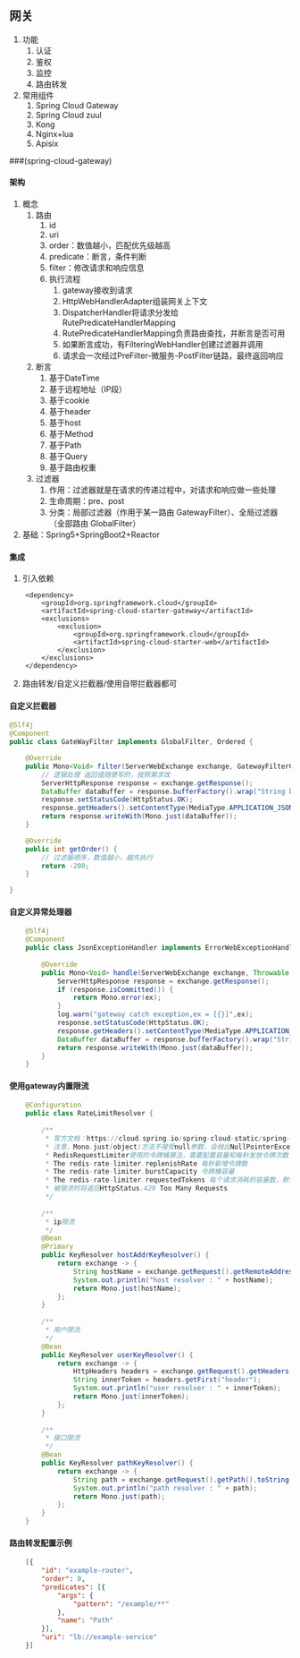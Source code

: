 ## 网关
1. 功能
   1. 认证
   2. 鉴权
   3. 监控
   4. 路由转发
2. 常用组件
   1. Spring Cloud Gateway
   2. Spring Cloud zuul
   3. Kong
   4. Nginx+lua
   5. Apisix

###(spring-cloud-gateway)

#### 架构
1. 概念
   1. 路由
      1. id
      2. uri
      3. order：数值越小，匹配优先级越高
      4. predicate：断言，条件判断
      5. filter：修改请求和响应信息
      6. 执行流程
         1. gateway接收到请求
         2. HttpWebHandlerAdapter组装网关上下文
         3. DispatcherHandler将请求分发给RutePredicateHandlerMapping
         4. RutePredicateHandlerMapping负责路由查找，并断言是否可用
         5. 如果断言成功，有FilteringWebHandler创建过滤器并调用
         6. 请求会一次经过PreFilter-微服务-PostFilter链路，最终返回响应
   2. 断言
      1. 基于DateTime
      2. 基于远程地址（IP段）
      3. 基于cookie
      4. 基于header
      5. 基于host
      6. 基于Method
      7. 基于Path
      8. 基于Query
      9. 基于路由权重
   3. 过滤器
      1. 作用：过滤器就是在请求的传递过程中，对请求和响应做一些处理
      2. 生命周期：pre、post
      3. 分类：局部过滤器（作用于某一路由 GatewayFilter）、全局过滤器（全部路由 GlobalFilter）
2. 基础：Spring5+SpringBoot2+Reactor

#### 集成
1. 引入依赖
```text
    <dependency>
        <groupId>org.springframework.cloud</groupId>
        <artifactId>spring-cloud-starter-gateway</artifactId>
        <exclusions>
            <exclusion>
                <groupId>org.springframework.cloud</groupId>
                <artifactId>spring-cloud-starter-web</artifactId>
            </exclusion>
        </exclusions>
    </dependency>
```
2. 路由转发/自定义拦截器/使用自带拦截器都可


#### 自定义拦截器
```java
@Slf4j
@Component
public class GateWayFilter implements GlobalFilter, Ordered {

    @Override
    public Mono<Void> filter(ServerWebExchange exchange, GatewayFilterChain chain) {
        // 逻辑处理 返回值随便写的，按照需求改
        ServerHttpResponse response = exchange.getResponse();
        DataBuffer dataBuffer = response.bufferFactory().wrap("String body".getBytes());
        response.setStatusCode(HttpStatus.OK);
        response.getHeaders().setContentType(MediaType.APPLICATION_JSON);
        return response.writeWith(Mono.just(dataBuffer));
    }

    @Override
    public int getOrder() {
        // 过滤器顺序，数值越小，越先执行
        return -200;
    }

}
```

#### 自定义异常处理器
```java
    @Slf4j
    @Component
    public class JsonExceptionHandler implements ErrorWebExceptionHandler {
    
        @Override
        public Mono<Void> handle(ServerWebExchange exchange, Throwable ex) {
            ServerHttpResponse response = exchange.getResponse();
            if (response.isCommitted()) {
                return Mono.error(ex);
            }
            log.warn("gateway catch exception,ex = [{}]",ex);
            response.setStatusCode(HttpStatus.OK);
            response.getHeaders().setContentType(MediaType.APPLICATION_JSON);
            DataBuffer dataBuffer = response.bufferFactory().wrap("String body".getBytes());
            return response.writeWith(Mono.just(dataBuffer));
        }
    }
```


#### 使用gateway内置限流
```java
    @Configuration
    public class RateLimitResolver {
    
        /**
         * 官方文档：https://cloud.spring.io/spring-cloud-static/spring-cloud-gateway/2.2.2.RELEASE/reference/html/#gatewayfilter-factories
         * 注意，Mono.just(object)方法不接受null参数，会抛出NullPointerException
         * RedisRequestLimiter使用的令牌桶算法，需要配置容量和每秒发放令牌次数
         * The redis-rate-limiter.replenishRate 每秒新增令牌数
         * The redis-rate-limiter.burstCapacity 令牌桶容量
         * The redis-rate-limiter.requestedTokens 每个请求消耗的容量数，默认1
         * 被限流时将返回HttpStatus.429 Too Many Requests
         */
    
        /**
         * ip限流
         */
        @Bean
        @Primary
        public KeyResolver hostAddrKeyResolver() {
            return exchange -> {
                String hostName = exchange.getRequest().getRemoteAddress().getHostName();
                System.out.println("host resolver : " + hostName);
                return Mono.just(hostName);
            };
        }
    
        /**
         * 用户限流
         */
        @Bean
        public KeyResolver userKeyResolver() {
            return exchange -> {
                HttpHeaders headers = exchange.getRequest().getHeaders();
                String innerToken = headers.getFirst("header");
                System.out.println("user resolver : " + innerToken);
                return Mono.just(innerToken);
            };
        }
    
        /**
         * 接口限流
         */
        @Bean
        public KeyResolver pathKeyResolver() {
            return exchange -> {
                String path = exchange.getRequest().getPath().toString();
                System.out.println("path resolver : " + path);
                return Mono.just(path);
            };
        }
    }
```

#### 路由转发配置示例
```json
    [{
        "id": "example-router",
        "order": 0,
        "predicates": [{
            "args": {
                "pattern": "/example/**"
            },
            "name": "Path"
        }],
        "uri": "lb://example-service"
    }]
```